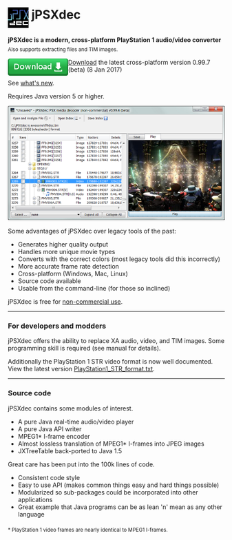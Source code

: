 # <img src="jpsxdec/src/jpsxdec/gui/icon48.png" align="top"> jPSXdec

**jPSXdec is a modern, cross-platform PlayStation 1 audio/video converter**  
<sub>Also supports extracting files and TIM images.</sub>

[<img align="left" src=".github/Download.png"> Download](https://github.com/m35/jpsxdec/releases/download/v0.99.7/jpsxdec_v0-99-7_rev3397.zip) the latest cross-platform version 0.99.7 (beta) (8 Jan 2017)

<div>
</div>

See [what's new](jpsxdec/doc/CHANGES.txt).

Requires Java version 5 or higher.

![Screenshot](.github/jpsxdec0-99-4win.png)

Some advantages of jPSXdec over legacy tools of the past:

* Generates higher quality output
* Handles more unique movie types
* Converts with the correct colors (most legacy tools did this incorrectly)
* More accurate frame rate detection
* Cross-platform (Windows, Mac, Linux)
* Source code available 
* Usable from the command-line (for those so inclined)

jPSXdec is free for [non-commercial use](.github/LICENSE.md).

----------------------------------------------------------------------------------

### For developers and modders

jPSXdec offers the ability to replace XA audio, video, and TIM images. Some programming skill is required (see manual for details).

Additionally the PlayStation 1 STR video format is now well documented. View the latest version [PlayStation1_STR_format.txt](jpsxdec/PlayStation1_STR_format.txt).

----------------------------------------------------------------------------------

### Source code

jPSXdec contains some modules of interest.

* A pure Java real-time audio/video player
* A pure Java API writer
* MPEG1* I-frame encoder
* Almost lossless translation of MPEG1* I-frames into JPEG images
* JXTreeTable back-ported to Java 1.5

Great care has been put into the 100k lines of code.

* Consistent code style
* Easy to use API (makes common things easy and hard things possible)
* Modularized so sub-packages could be incorporated into other applications
* Great example that Java programs can be as lean 'n' mean as any other language

<sub>* PlayStation 1 video frames are nearly identical to MPEG1 I-frames.</sub>
